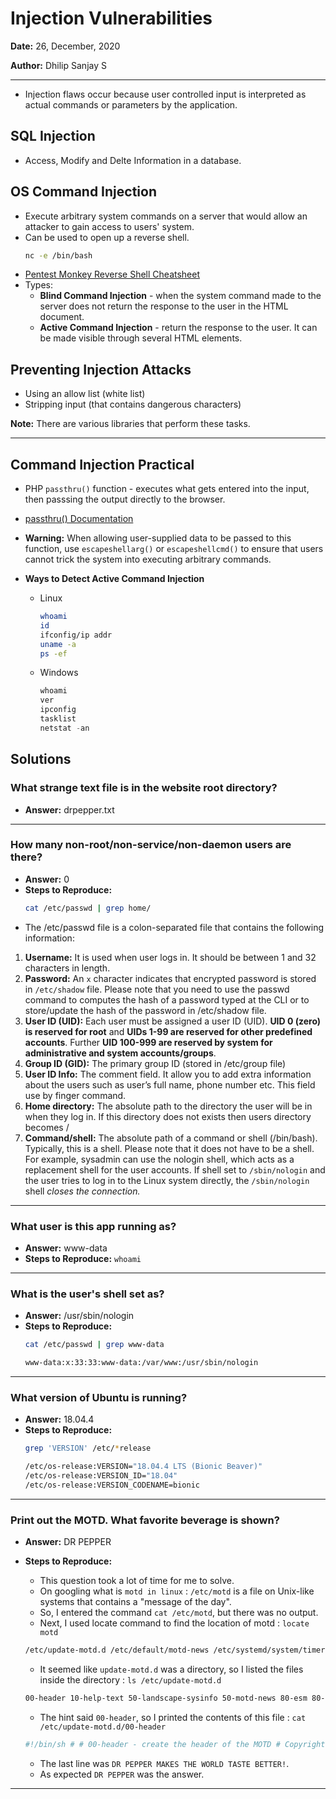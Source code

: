 # Injection Vulnerabilities

**Date:** 26, December, 2020

**Author:** Dhilip Sanjay S

---

- Injection flaws occur because user controlled input is interpreted as actual commands or parameters by the application.

## SQL Injection
- Access, Modify and Delte Information in a database.

## OS Command Injection
- Execute arbitrary system commands on a server that would allow an attacker to gain access to users' system.
- Can be used to open up a reverse shell.
    ```bash
    nc -e /bin/bash
    ```
- [Pentest Monkey Reverse Shell Cheatsheet](http://pentestmonkey.net/cheat-sheet/shells/reverse-shell-cheat-sheet)
- Types:
    - **Blind Command Injection** - when the system command made to the server does not return the response to the user in the HTML document.
    - **Active Command Injection** - return the response to the user.  It can be made visible through several HTML elements.

## Preventing Injection Attacks
- Using an allow list (white list)
- Stripping input (that contains dangerous characters)

**Note:** There are various libraries that perform these tasks.

---

## Command Injection Practical
- PHP `passthru()` function - executes what gets entered into the input, then passsing the output directly to the browser.
- [passthru() Documentation](https://www.php.net/manual/en/function.passthru.php)
- **Warning:** When allowing user-supplied data to be passed to this function, use `escapeshellarg()` or `escapeshellcmd()` to ensure that users cannot trick the system into executing arbitrary commands.

- **Ways to Detect Active Command Injection**
    - Linux
        ```bash
        whoami
        id
        ifconfig/ip addr
        uname -a
        ps -ef
        ```
    - Windows
        ```powershell
        whoami
        ver
        ipconfig
        tasklist
        netstat -an
        ```
        
## Solutions

### What strange text file is in the website root directory?
- **Answer:** drpepper.txt 

---

### How many non-root/non-service/non-daemon users are there?
- **Answer:** 0
- **Steps to Reproduce:** 
    ```bash
    cat /etc/passwd | grep home/
    ```
 - The /etc/passwd file is a colon-separated file that contains the following information:
1. **Username:** It is used when user logs in. It should be between 1 and 32 characters in length.
2. **Password:** An `x` character indicates that encrypted password is stored in `/etc/shadow` file. Please note that you need to use the passwd command to computes the hash of a password typed at the CLI or to store/update the hash of the password in /etc/shadow file.
3. **User ID (UID):** Each user must be assigned a user ID (UID). **UID 0 (zero) is reserved for root** and **UIDs 1-99 are reserved for other predefined accounts**. Further **UID 100-999 are reserved by system for administrative and system accounts/groups**.
4. **Group ID (GID):** The primary group ID (stored in /etc/group file)
5. **User ID Info:** The comment field. It allow you to add extra information about the users such as user’s full name, phone number etc. This field use by finger command.
6. **Home directory:** The absolute path to the directory the user will be in when they log in. If this directory does not exists then users directory becomes /
7. **Command/shell:** The absolute path of a command or shell (/bin/bash). Typically, this is a shell. Please note that it does not have to be a shell. For example, sysadmin can use the nologin shell, which acts as a replacement shell for the user accounts. If shell set to `/sbin/nologin` and the user tries to log in to the Linux system directly, the `/sbin/nologin` shell *closes the connection.*
---

### What user is this app running as?
- **Answer:** www-data
- **Steps to Reproduce:** `whoami`

---

### What is the user's shell set as?
- **Answer:** /usr/sbin/nologin 
- **Steps to Reproduce:** 
    ```bash
    cat /etc/passwd | grep www-data

    www-data:x:33:33:www-data:/var/www:/usr/sbin/nologin 
    ``` 
---

### What version of Ubuntu is running?
- **Answer:** 18.04.4
- **Steps to Reproduce:** 
    ```bash
    grep 'VERSION' /etc/*release

    /etc/os-release:VERSION="18.04.4 LTS (Bionic Beaver)" 
    /etc/os-release:VERSION_ID="18.04" 
    /etc/os-release:VERSION_CODENAME=bionic 
    ```
---

### Print out the MOTD.  What favorite beverage is shown?
- **Answer:** DR PEPPER
- **Steps to Reproduce:** 
    - This question took a lot of time for me to solve.
    - On googling what is `motd in linux` : `/etc/motd` is a file on Unix-like systems that contains a "message of the day".
    - So, I entered the command `cat /etc/motd`, but there was no output.
    - Next, I used locate command to find the location of motd : `locate motd`
    ```bash
    /etc/update-motd.d /etc/default/motd-news /etc/systemd/system/timers.target.wants/motd-news.timer /etc/update-motd.d/00-header /etc/update-motd.d/10-help-text /etc/update-motd.d/50-landscape-sysinfo /etc/update-motd.d/50-motd-news /etc/update-motd.d/80-esm /etc/update-motd.d/80-livepatch /etc/update-motd.d/90-updates-available /etc/update-motd.d/91-release-upgrade /etc/update-motd.d/92-unattended-upgrades /etc/update-motd.d/95-hwe-eol /etc/update-motd.d/97-overlayroot /etc/update-motd.d/98-fsck-at-reboot /etc/update-motd.d/98-reboot-required /lib/systemd/system/motd-news.service /lib/systemd/system/motd-news.timer /lib/systemd/system/motd.service /lib/x86_64-linux-gnu/security/pam_motd.so /usr/lib/ubuntu-release-upgrader/release-upgrade-motd /usr/lib/update-notifier/update-motd-fsck-at-reboot /usr/lib/update-notifier/update-motd-hwe-eol /usr/lib/update-notifier/update-motd-reboot-required /usr/lib/update-notifier/update-motd-updates-available /usr/share/base-files/motd /usr/share/doc/util-linux/examples/motd /usr/share/man/man5/motd.5.gz /usr/share/man/man5/update-motd.5.gz /usr/share/man/man8/pam_motd.8.gz /usr/share/unattended-upgrades/update-motd-unattended-upgrades /var/lib/systemd/deb-systemd-helper-enabled/motd-news.timer.dsh-also /var/lib/systemd/deb-systemd-helper-enabled/timers.target.wants/motd-news.timer 
    ```

    - It seemed like `update-motd.d` was a directory, so I listed the files inside the directory : `ls /etc/update-motd.d`
    ```bash
    00-header 10-help-text 50-landscape-sysinfo 50-motd-news 80-esm 80-livepatch 90-updates-available 91-release-upgrade 92-unattended-upgrades 95-hwe-eol 97-overlayroot 98-fsck-at-reboot 98-reboot-required 
    ```

    - The hint said `00-header`, so I printed the contents of this file : `cat /etc/update-motd.d/00-header`
    ```bash
    #!/bin/sh # # 00-header - create the header of the MOTD # Copyright (C) 2009-2010 Canonical Ltd. # # Authors: Dustin Kirkland # # This program is free software; you can redistribute it and/or modify # it under the terms of the GNU General Public License as published by # the Free Software Foundation; either version 2 of the License, or # (at your option) any later version. # # This program is distributed in the hope that it will be useful, # but WITHOUT ANY WARRANTY; without even the implied warranty of # MERCHANTABILITY or FITNESS FOR A PARTICULAR PURPOSE. See the # GNU General Public License for more details. # # You should have received a copy of the GNU General Public License along # with this program; if not, write to the Free Software Foundation, Inc., # 51 Franklin Street, Fifth Floor, Boston, MA 02110-1301 USA. [ -r /etc/lsb-release ] && . /etc/lsb-release if [ -z "$DISTRIB_DESCRIPTION" ] && [ -x /usr/bin/lsb_release ]; then # Fall back to using the very slow lsb_release utility DISTRIB_DESCRIPTION=$(lsb_release -s -d) fi printf "Welcome to %s (%s %s %s)\n" "$DISTRIB_DESCRIPTION" "$(uname -o)" "$(uname -r)" "$(uname -m)" DR PEPPER MAKES THE WORLD TASTE BETTER! 
    ```
    - The last line was `DR PEPPER MAKES THE WORLD TASTE BETTER!`.
    - As expected `DR PEPPER` was the answer.
---